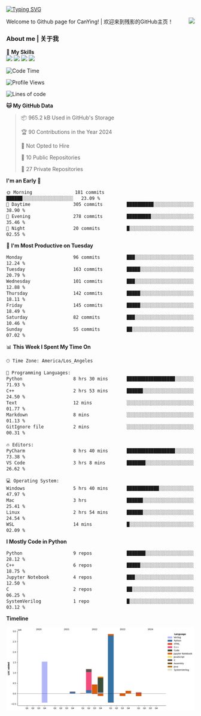 [![Typing SVG](https://readme-typing-svg.herokuapp.com?size=25&duration=3500&color=00FFFF&vCenter=true&width=250&height=40&lines=Hi+Welcome+%F0%9F%91%8B%F0%9F%8F%BB;I'm+CanYing|残影)](https://git.io/typing-svg)

<a href="#">
  <img align="right" src="https://github-readme-stats.vercel.app/api?username=CanYing0913&count_private=true&rank_icon=github&show_icons=true&bg_color=15,f2f7fd,E0EAFC&" />
</a>

Welcome to Github page for CanYing! | 欢迎来到残影的GitHub主页！

### About me | 关于我

🌟 **My Skills**  
![](https://img.shields.io/badge/-C-A8B9CC?style=flat-square&logo=C&logoColor=fff)
![](https://img.shields.io/badge/-C++-00599C?style=flat-square&logo=Cpp&logoColor=fff)
![](https://img.shields.io/badge/-Python-3776AB?style=flat-square&logo=Python&logoColor=fff)
![](https://img.shields.io/badge/-Linux-000000?style=flat-square&logo=Linux&logoColor=fff)

<!--START_SECTION:waka-->
![Code Time](http://img.shields.io/badge/Code%20Time-29%20hrs%2041%20mins-blue)

![Profile Views](http://img.shields.io/badge/Profile%20Views-45-blue)

![Lines of code](https://img.shields.io/badge/From%20Hello%20World%20I%27ve%20Written-7.1%20million%20lines%20of%20code-blue)

**🐱 My GitHub Data** 

> 📦 965.2 kB Used in GitHub's Storage 
 > 
> 🏆 90 Contributions in the Year 2024
 > 
> 🚫 Not Opted to Hire
 > 
> 📜 10 Public Repositories 
 > 
> 🔑 27 Private Repositories 
 > 
**I'm an Early 🐤** 

```text
🌞 Morning                181 commits         ██████░░░░░░░░░░░░░░░░░░░   23.09 % 
🌆 Daytime                305 commits         ██████████░░░░░░░░░░░░░░░   38.90 % 
🌃 Evening                278 commits         █████████░░░░░░░░░░░░░░░░   35.46 % 
🌙 Night                  20 commits          █░░░░░░░░░░░░░░░░░░░░░░░░   02.55 % 
```
📅 **I'm Most Productive on Tuesday** 

```text
Monday                   96 commits          ███░░░░░░░░░░░░░░░░░░░░░░   12.24 % 
Tuesday                  163 commits         █████░░░░░░░░░░░░░░░░░░░░   20.79 % 
Wednesday                101 commits         ███░░░░░░░░░░░░░░░░░░░░░░   12.88 % 
Thursday                 142 commits         █████░░░░░░░░░░░░░░░░░░░░   18.11 % 
Friday                   145 commits         █████░░░░░░░░░░░░░░░░░░░░   18.49 % 
Saturday                 82 commits          ███░░░░░░░░░░░░░░░░░░░░░░   10.46 % 
Sunday                   55 commits          ██░░░░░░░░░░░░░░░░░░░░░░░   07.02 % 
```


📊 **This Week I Spent My Time On** 

```text
🕑︎ Time Zone: America/Los_Angeles

💬 Programming Languages: 
Python                   8 hrs 30 mins       ██████████████████░░░░░░░   71.93 % 
C++                      2 hrs 53 mins       ██████░░░░░░░░░░░░░░░░░░░   24.50 % 
Text                     12 mins             ░░░░░░░░░░░░░░░░░░░░░░░░░   01.77 % 
Markdown                 8 mins              ░░░░░░░░░░░░░░░░░░░░░░░░░   01.13 % 
GitIgnore file           2 mins              ░░░░░░░░░░░░░░░░░░░░░░░░░   00.31 % 

🔥 Editors: 
PyCharm                  8 hrs 40 mins       ██████████████████░░░░░░░   73.38 % 
VS Code                  3 hrs 8 mins        ███████░░░░░░░░░░░░░░░░░░   26.62 % 

💻 Operating System: 
Windows                  5 hrs 40 mins       ████████████░░░░░░░░░░░░░   47.97 % 
Mac                      3 hrs               ██████░░░░░░░░░░░░░░░░░░░   25.41 % 
Linux                    2 hrs 54 mins       ██████░░░░░░░░░░░░░░░░░░░   24.54 % 
WSL                      14 mins             █░░░░░░░░░░░░░░░░░░░░░░░░   02.09 % 
```

**I Mostly Code in Python** 

```text
Python                   9 repos             ███████░░░░░░░░░░░░░░░░░░   28.12 % 
C++                      6 repos             █████░░░░░░░░░░░░░░░░░░░░   18.75 % 
Jupyter Notebook         4 repos             ███░░░░░░░░░░░░░░░░░░░░░░   12.50 % 
C                        2 repos             ██░░░░░░░░░░░░░░░░░░░░░░░   06.25 % 
SystemVerilog            1 repo              █░░░░░░░░░░░░░░░░░░░░░░░░   03.12 % 
```



**Timeline**

![Lines of Code chart](https://raw.githubusercontent.com/CanYing0913/CanYing0913/master/assets/bar_graph.png)


<!--END_SECTION:waka-->

